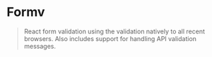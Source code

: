# Formv

> React form validation using the validation natively to all recent browsers. Also includes support for handling API validation messages.

